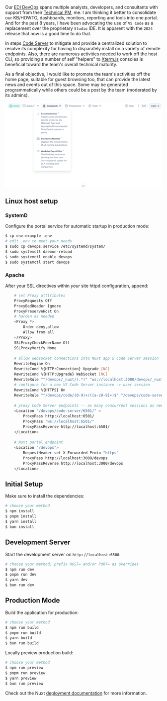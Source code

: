 Our [EDI DevOps](https://www.intersystems.com/lp/healthcare-interoperability-solutions/ "InterSystems Health Connect") spans multiple analysts, developers, and consultants with support from their [Technical PM](https://robert.hurst-ri.us/rob/artifacts), me. I am thinking it better to consolidate our KB/HOWTO, dashboards, monitors, reporting and tools into one portal. And for the past 8 years, I have been advocating the use of `VS Code` as a replacement over the proprietary `Studio` IDE. It is apparent with the `2024` release that now is a good time to do that.

In steps [Code Server](https://code.visualstudio.com/docs/remote/vscode-server) to mitigate and provide a centralized solution to resolve its complexity for having to disparately install on a variety of remote endpoints. Also, there are numerous activities needed to work off the host CLI, so providing a number of self "helpers" to [Xterm.js](https://xtermjs.org/) consoles is beneficial toward the team's overall technical maturity.

As a final objective, I would like to promote the team's activities off the home page, suitable for guest browsing too, that can provide the latest news and events out of this space. Some may be generated programmatically while others could be a post by the team (moderated by its admins).

![screenshot](https://github.com/theflyingape/bilh-edi-devops/blob/16ea6c0e7baf8bbc1f4d53086e0e6fd82c6cda85/screenshot.png "DevOps portal")

## Linux host setup

### SystemD

Configure the portal service for automatic startup in production mode:
```bash
$ cp env-example .env
# edit .env to meet your needs
$ sudo cp devops.service /etc/systemd/system/
$ sudo systemctl daemon-reload
$ sudo systemctl enable devops
$ sudo systemctl start devops
```

### Apache

After your SSL directives within _your_ site httpd configuration, append:
```bash
    # set Proxy atttributes
    ProxyRequests Off
    ProxyBadHeader Ignore
    ProxyPreserveHost On
    # harden as needed
    <Proxy *>
        Order deny,allow
        Allow from all
    </Proxy>
    SSLProxyCheckPeerName Off
    SSLProxyVerify None

    # allow websocket connections into Nuxt app & Code Server session
    RewriteEngine On
    RewriteCond %{HTTP:Connection} Upgrade [NC]
    RewriteCond %{HTTP:Upgrade} WebSocket [NC]
    RewriteRule "^/devops/_nuxt/(.*)" "ws://localhost:3000/devops/_nuxt/$1" [P,L]
    # configure for a new VS Code Server instance -> user session
    RewriteCond %{HTTPS} On
    RewriteRule "^/devops/code/(0-9)+/([a-z0-9]+)$" "/devops/code-server/$1/?workspace=/home/$2/.local/share/code-server/User/Workspaces/$2-devops.code-workspace"

    # proxy Code Server endpoints -- as many concurrent sessions as needed
    <Location "/devops/code-server/6501/" >
        ProxyPass http://localhost:6501/
        ProxyPass "ws://localhost:6501/"
        ProxyPassReverse http://localhost:6501/
    </Location>

    # Nuxt portal endpoint
    <Location "/devops">
        RequestHeader set X-Forwarded-Proto "https"
        ProxyPass http://localhost:3000/devops
        ProxyPassReverse http://localhost:3000/devops
    </Location>
```

## Initial Setup

Make sure to install the dependencies:

```bash
# choose your method
$ npm install
$ pnpm install
$ yarn install
$ bun install
```

## Development Server

Start the development server on `http://localhost:6500`:

```bash
# choose your method, prefix HOST= and/or PORT= as overrides
$ npm run dev
$ pnpm run dev
$ yarn dev
$ bun run dev
```

## Production Mode

Build the application for production:

```bash
# choose your method
$ npm run build
$ pnpm run build
$ yarn build
$ bun run build
```

Locally preview production build:

```bash
# choose your method
$ npm run preview
$ pnpm run preview
$ yarn preview
$ bun run preview
```

Check out the Nuxt [deployment documentation](https://nuxt.com/docs/getting-started/deployment) for more information.

